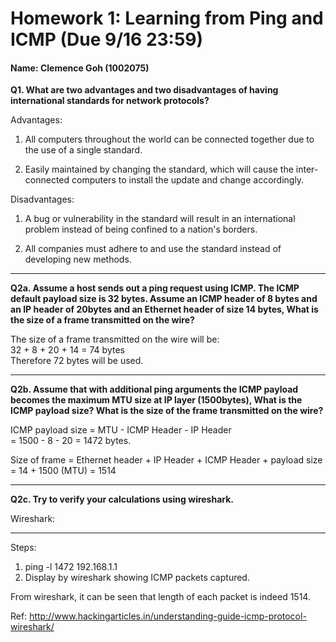 # Homework 1: Learning from Ping and ICMP (Due 9/16 23:59)

<h4> Name: Clemence Goh (1002075) </h4>

**Q1. What are two advantages and two disadvantages of having international standards for network protocols?** 

Advantages: <br>
1. All computers throughout the world can be connected together due to the use of a single standard. 

2. Easily maintained by changing the standard, which will cause the inter-connected computers to install the update and change accordingly.

Disadvantages: <br>
1. A bug or vulnerability in the standard will result in an international problem instead of being confined to a nation's borders.

2. All companies must adhere to and use the standard instead of developing new methods.

---


**Q2a. Assume a host sends out a ping request using ICMP. The ICMP default payload size is 32 bytes.  Assume an ICMP header of 8 bytes and an IP header of 20bytes and an Ethernet header of size 14 bytes, What is the size of a frame transmitted on the wire?**

The size of a frame transmitted on the wire will be: <br>
32 + 8 + 20 + 14 = 74 bytes <br>
Therefore 72 bytes will be used. 

---
**Q2b. Assume that with additional ping arguments the ICMP payload becomes the maximum MTU size at IP layer (1500bytes), What is the ICMP payload size? What is the size of the frame transmitted on the wire?**

ICMP payload size = MTU - ICMP Header - IP Header <br>
  = 1500 - 8 - 20
  = 1472 bytes.

Size of frame = Ethernet header + IP Header + ICMP Header + payload size <br>
    = 14 + 1500 (MTU)
    = 1514
 
---
**Q2c. Try to verify your calculations using wireshark.**  

Wireshark: 

---

Steps: 
1) ping -l 1472 192.168.1.1 
2) Display by wireshark showing ICMP packets captured.

From wireshark, it can be seen that length of each packet is indeed 1514.




Ref: http://www.hackingarticles.in/understanding-guide-icmp-protocol-wireshark/